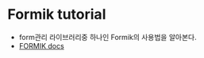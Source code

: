 # Formik tutorial
- form관리 라이브러리중 하나인 Formik의 사용법을 알아본다.
- [FORMIK docs](https://formik.org/docs/overview)
